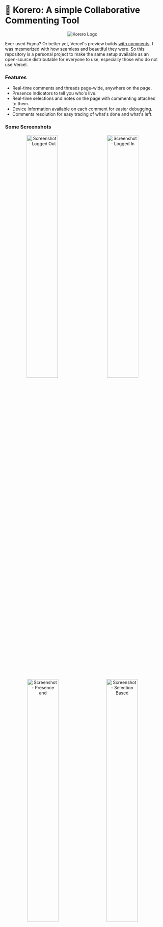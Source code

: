 # 💬 Korero: A simple Collaborative Commenting Tool

<p align="center"><img src="assets/logo.png" alt="Korero Logo" /></p>

Ever used Figma? Or better yet, Vercel's preview builds [with comments](https://vercel.com/blog/introducing-commenting-on-preview-deployments). I was mesmerized with how seamless and beautiful they were. So this repository is a personal project to make the same setup available as an open-source distributable for everyone to use, especially those who do not use Vercel.

### Features

- Real-time comments and threads page-wide, anywhere on the page.
- Presence Indicators to tell you who's live.
- Real-time selections and notes on the page with commenting attached to them.
- Device Information available on each comment for easier debugging.
- Comments resolution for easy tracing of what's done and what's left.

### Some Screenshots

<p align="center">
  <img src="assets/Screenshot - Logged Out User.png" alt="Screenshot - Logged Out" width="45%" />
  &nbsp; &nbsp; &nbsp; &nbsp;
  <img src="assets/Screenshot - Logged In User.png" alt="Screenshot - Logged In" width="45%" />
</p>
<p align="center">
  <img src="assets/Screenshot - Presence and Replies.png" alt="Screenshot - Presence and" width="45%" />&nbsp; &nbsp; &nbsp; &nbsp;
  <img src="assets/Screenshot - Selection Based.png" alt="Screenshot - Selection Based" width="45%" />
</p>

### Required setup

1. Create a [Firebase Project](https://console.firebase.google.com/) and create a web project inside it.
2. Enable Firestore in the project, navigate to `Rules` and paste the following:

```rules
rules_version = '2';
service cloud.firestore {
  match /databases/{database}/documents {
  	function isSignedIn() {
        let allowedEmailRegex = '...';  // You can remove this if you want anyone on your project to be able to comment.
    	return request.auth != null &&
            request.auth.uid != null &&
            request.auth.token.email.matches(regex);    // Can be removed
    }

    match /korero-comments/{commentId} {
      allow read, create, update, delete: if isSignedIn();
    }

    match /korero-presence/{url} {
      allow read, create, update: if isSignedIn();
    }
  }
}
```

3. Enable Firebase Authentication and choose any of Google or GitHub based Sign In Options. Firebase Authentication has 0 config setup for Google so it would be easier to setup.

### Intialization

First copy your Firebase config from your project's dashboard:

```javascript
const firebaseCredentials = {
  apiKey: ...,
  projectId: ...,
  ...
};
```

Simply include the Korero snippet as a script tag in your page:

```html
<script type="text/javascript" src="https://unpkg.com/korero/umd.js"></script>
<script type="text/javascript">
	const koreroInstance = new korero({
		firebaseCredentials,
		options: { supportedAuthMethods: ["google", "github"] },
	}).initialize();
</script>
```

Or include Korero as a dependency in your project:

```bash
npm i korero
```

```javascript
import Korero from "korero";

const koreroInstance = new Korero({
	firebaseCredentials,
	options: { supportedAuthMethods: ["google", "github"] },
}).initialize();
```

### Configuration Options

Configuration for your Korero instance can be passed as `options` in the argument object.

| Argument Name          | Required | Type                | Description                                                                                                                                                                                               |
| ---------------------- | -------- | ------------------- | --------------------------------------------------------------------------------------------------------------------------------------------------------------------------------------------------------- |
| `allowedSignInMethods` | Yes      | `String[]`          | Array of sign-in methods. Possible values: `google`, `github`                                                                                                                                             |
| `isUserAllowed`        | No       | `(User) => Boolean` | Function that receives the user object after sign-in, should return a promise that resolves with a boolean of whether the user is allowed to use Korero or not                                            |
| `currentSiteVersion`   | No       | `String`            | A simple string that can help determine changes between two site versions, this is for the times you want to ensure comments added on one version of the page do not show up on an older or newer version |
| `whitelistedHosts`     | No       | `String[]`          | A set of hosts your Korero instance is allowed to run.                                                                                                                                                    |

### Handling Route Change

When your users change routes, you would want the current comments list to go away. The setup built-in with Korero works as expected for most applications, but you would have to add some more configuration for it to work with frontend frameworks and libraries that handle user routing on the client-side.

Refer to your framework-specific guide on listening to route changes.

For example, you would do something like this with Next.js:

```javascript
const { pathname } = useRouter();

useEffect(() => {
	koreroInstance.unmount();
	koreroInstance.initialize();
}, [pathname]);
```

### Why Firebase?

Well, a lot of the people who stumble upon this library later will ask “Why Firebase?” followed with “Why not Supabase?” or something like “Why not Mongo or REST Based setup?”

Well the reasons are quite simple and straightforward:

- Firestore (Or any NoSQL database for that matter) gives you the flexibility to update your data schema as requirements change. Since Korero aims to be a snippet-based or distributable and installable library, a simple Korero version update with the required changes at a schema level will take care of it for the end consumers.
- Firestore has an edge over other NoSQL databases as the requirements for defining collections are extremely relaxed, you don’t even need to have the collection existing in order for it to be automatically created whenever a write to that collection goes through.
  Speaking of SQL databases, Supabase uses Postgres as a database which is obviously much more powerful than Firebase ever will be, but requires you to tediously define table schemas and security rules.
- Firestore and its companions like Firebase Authentication and Storage do not require any backend-level intervention and work extremely well among each other, everything you need to do can be securely performed on the frontend.
- Real-time capabilities of Firestore are unmatched, no other open-use database I have worked with before has real-time capabilities as simple and as reactive as the ones Firestore offers.
- The time to setup and start using Firebase is extremely small and given its extremely generous pricing tier, no team should ever have to worry about having to pay for a Firebase Project that their Korero setup depends on.

### Why is the bundle size so big?

You might have noticed the bundle size for Korero is pretty big, but that’s actually not by design.

Korero’s core size is less than 20 KB, the remaining size is only because of the intrinsic size of the Firebase Client SDKs that are used to make the features work.

That being said, given Korero is a collaborative commenting system, chances are you’ll be using it for development and feedback-receiving environments where the devices and environments people will use your apps would be predictable (Like inside a team with standardized laptop and similar internet setups), the bundle size is not that big of a deal.

If you want to prevent your overall app’s bundle size from bloating up, prefer using the CDN snippet for Korero and have the script load behind a feature or an environment flag.

```jsx
import Korero from "korero"; // Adds size of korero to bundle.

// Do this instead

process.env.SHOW_KORERO && <script src="https://unpkg.com/korero/umd.js" />;

// and then
if (process.env.SHOW_KORERO && window.korero) {
	new korero({ firebaseCredentials }).initialize();
}
```

### Why the constructor syntax and not an embeddable component?

One might wonder, with all the JSX in the world, why is a UI-level feature library like Korero using a constructor syntax.

The answer is compatibility. I wanted Korero to function in any environment, even a simple HTML-CSS website opened via a File URL should be able to run it. It should be agnostic to the Framework or library that’s consuming it.

Korero does use React internally but the only thing the end-consumer has to worry about is to call `initialize` on the Korero class and it will work with any library, any framework.

### Contribution and Feedback

Contributions are welcome, just fork the repository and make the change you please and open a pull-request.

For feedback and bugs, open an issue or discussion on this repository.
